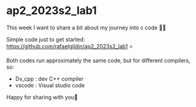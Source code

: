 # ap2_2023s2_lab1

This week I want to share a bit about my journey into c code 🧑‍💻

Simple code just to get started: https://github.com/rafaelgildin/ap2_2023s2_lab1 ⭐

Both codes run approximately the same code, but  for different compilers, so:
- Dv_cpp : dev C++ compiler
- vscode : Visual studio code

Happy for sharing with you🎉